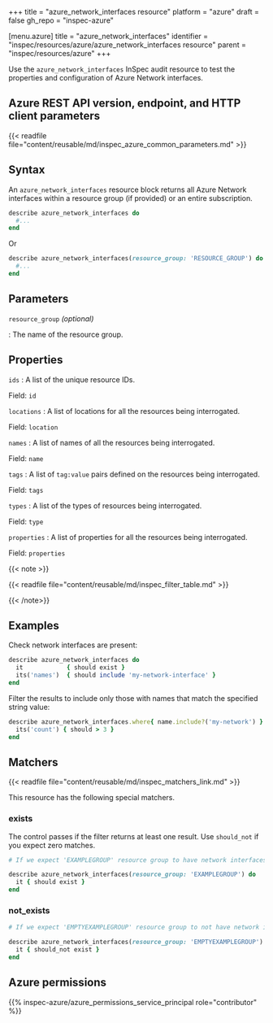 +++
title = "azure_network_interfaces resource"
platform = "azure"
draft = false
gh_repo = "inspec-azure"

[menu.azure]
title = "azure_network_interfaces"
identifier = "inspec/resources/azure/azure_network_interfaces resource"
parent = "inspec/resources/azure"
+++

Use the `azure_network_interfaces` InSpec audit resource to test the properties and configuration of Azure Network interfaces.

## Azure REST API version, endpoint, and HTTP client parameters

{{< readfile file="content/reusable/md/inspec_azure_common_parameters.md" >}}

## Syntax

An `azure_network_interfaces` resource block returns all Azure Network interfaces within a resource group (if provided) or an entire subscription.

```ruby
describe azure_network_interfaces do
  #...
end
```

Or

```ruby
describe azure_network_interfaces(resource_group: 'RESOURCE_GROUP') do
  #...
end
```

## Parameters

`resource_group` _(optional)_

: The name of the resource group.

## Properties

`ids`
: A list of the unique resource IDs.

  Field: `id`

`locations`
: A list of locations for all the resources being interrogated.

  Field: `location`

`names`
: A list of names of all the resources being interrogated.

  Field: `name`

`tags`
: A list of `tag:value` pairs defined on the resources being interrogated.

  Field: `tags`

`types`
: A list of the types of resources being interrogated.

  Field: `type`

`properties`
: A list of properties for all the resources being interrogated.

  Field: `properties`

{{< note >}}

{{< readfile file="content/reusable/md/inspec_filter_table.md" >}}

{{< /note>}}

## Examples

Check network interfaces are present:

```ruby
describe azure_network_interfaces do
  it            { should exist }
  its('names')  { should include 'my-network-interface' }
end
```

Filter the results to include only those with names that match the specified string value:

```ruby
describe azure_network_interfaces.where{ name.include?('my-network') } do
  its('count') { should > 3 }
end
```

## Matchers

{{< readfile file="content/reusable/md/inspec_matchers_link.md" >}}

This resource has the following special matchers.

### exists

The control passes if the filter returns at least one result. Use `should_not` if you expect zero matches.

```ruby
# If we expect 'EXAMPLEGROUP' resource group to have network interfaces.

describe azure_network_interfaces(resource_group: 'EXAMPLEGROUP') do
  it { should exist }
end
```

### not_exists

```ruby
# If we expect 'EMPTYEXAMPLEGROUP' resource group to not have network interfaces.

describe azure_network_interfaces(resource_group: 'EMPTYEXAMPLEGROUP') do
  it { should_not exist }
end
```

## Azure permissions

{{% inspec-azure/azure_permissions_service_principal role="contributor" %}}
